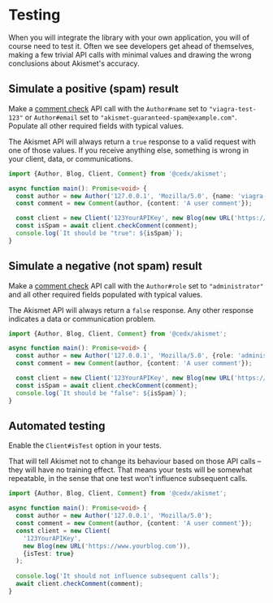 # Testing
When you will integrate the library with your own application, you will of course need to test it. Often we see developers get ahead of themselves, making a few trivial API calls with minimal values and drawing the wrong conclusions about Akismet's accuracy.

## Simulate a positive (spam) result
Make a [comment check](../features/comment_check.md) API call with the `Author#name` set to `"viagra-test-123"` or `Author#email` set to `"akismet-guaranteed-spam@example.com"`. Populate all other required fields with typical values.

The Akismet API will always return a `true` response to a valid request with one of those values. If you receive anything else, something is wrong in your client, data, or communications.

```ts
import {Author, Blog, Client, Comment} from '@cedx/akismet';

async function main(): Promise<void> {
  const author = new Author('127.0.0.1', 'Mozilla/5.0', {name: 'viagra-test-123'});
  const comment = new Comment(author, {content: 'A user comment'});

  const client = new Client('123YourAPIKey', new Blog(new URL('https://www.yourblog.com')));
  const isSpam = await client.checkComment(comment);
  console.log(`It should be "true": ${isSpam}`);
}
```

## Simulate a negative (not spam) result
Make a [comment check](../features/comment_check.md) API call with the `Author#role` set to `"administrator"` and all other required fields populated with typical values.

The Akismet API will always return a `false` response. Any other response indicates a data or communication problem.

```ts
import {Author, Blog, Client, Comment} from '@cedx/akismet';

async function main(): Promise<void> {
  const author = new Author('127.0.0.1', 'Mozilla/5.0', {role: 'administrator'});
  const comment = new Comment(author, {content: 'A user comment'});

  const client = new Client('123YourAPIKey', new Blog(new URL('https://www.yourblog.com')));
  const isSpam = await client.checkComment(comment);
  console.log(`It should be "false": ${isSpam}`);
}
```

## Automated testing
Enable the `Client#isTest` option in your tests.

That will tell Akismet not to change its behaviour based on those API calls – they will have no training effect. That means your tests will be somewhat repeatable, in the sense that one test won't influence subsequent calls.

```ts
import {Author, Blog, Client, Comment} from '@cedx/akismet';

async function main(): Promise<void> {
  const author = new Author('127.0.0.1', 'Mozilla/5.0');
  const comment = new Comment(author, {content: 'A user comment'});
  const client = new Client(
    '123YourAPIKey',
    new Blog(new URL('https://www.yourblog.com')),
    {isTest: true}
  );
  
  console.log('It should not influence subsequent calls');
  await client.checkComment(comment);
}
```
